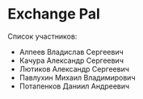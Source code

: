 # Exchange Pal

Список участников:


* Алпеев Владислав Сергеевич
* Качура Александр Сергеевич
* Лютиков Александр Сергеевич
* Павлухин Михаил Владимирович
* Потапенков Даниил Андреевич

